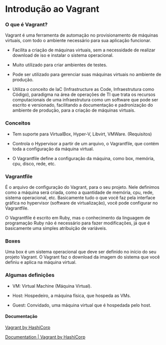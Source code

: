 # Introdução ao Vagrant

### O que é Vagrant?

Vagrant é uma ferramenta de automação no provisionamento de máquinas virtuais, com todo o ambiente necessário para sua aplicação funcionar.

- Facilita a criação de máquinas virtuais, sem a necessidade de realizar download de iso e instalar o sistema operacional.

- Muito utilizado para criar ambientes de testes.

- Pode ser utilizado para gerenciar suas máquinas virtuais no ambiente de produção.

- Utiliza o conceito de IaC (Infrastructure as Code, Infraestrutura como Código), paradigma na área de operações de TI que trata os recursos computacionais de uma infraestrutura como um software que pode ser escrito e versionado, facilitando a documentação e padronização do ambiente de produção, para a criação de máquinas virtuais.

### Conceitos

- Tem suporte para VirtualBox, Hyper-V, Libvirt, VMWare. (Requisitos)

- Controla o Hypervisor a partir de um arquivo, o Vagrantfile, que contém toda a configuração da máquina virtual.

- O Vagrantfile define a configuração da máquina, como box, memória, cpu, disco, rede, etc.

### Vagrantfile

É o arquivo de configuração do Vagrant, para o seu projeto. Nele definimos como a máquina será criada, como a quantidade de memória, cpu, rede, sistema operacional, etc. Basicamente tudo o que você faz pela interface gráfica no hypervisor (software de virtualização), você pode configurar no Vagrantfile.

O Vagrantfile é escrito em Ruby, mas o conhecimento da linguagem de programação Ruby não é necessário para fazer modificações, já que é basicamente uma simples atribuição de variáveis.

### Boxes

Uma box é um sistema operacional que deve ser definido no início do seu projeto Vagrant. O Vagrant faz o download da imagem do sistema que você definiu e aplica na máquina virtual.

### Algumas definições

- VM: Virtual Machine (Máquina Virtual).

- Host: Hospedeiro, a máquina física, que hospeda as VMs.

- Guest: Convidado, uma máquina virtual que é hospedada pelo host.

#### Documentação

[Vagrant by HashiCorp](https://www.vagrantup.com/)

[Documentation | Vagrant by HashiCorp](https://www.vagrantup.com/docs)
